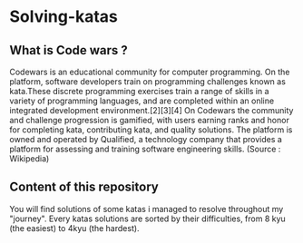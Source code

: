 # Solving-katas
## What is Code wars ?
Codewars is an educational community for computer programming. On the platform, software developers train on programming challenges known as kata.These discrete programming exercises train a range of skills in a variety of programming languages, and are completed within an online integrated development environment.[2][3][4] On Codewars the community and challenge progression is gamified, with users earning ranks and honor for completing kata, contributing kata, and quality solutions.
The platform is owned and operated by Qualified, a technology company that provides a platform for assessing and training software engineering skills. (Source : Wikipedia)

## Content of this repository

You will find solutions of some katas i managed to resolve throughout my "journey".
Every katas solutions are sorted by their difficulties, from 8 kyu (the easiest) to 4kyu (the hardest).

